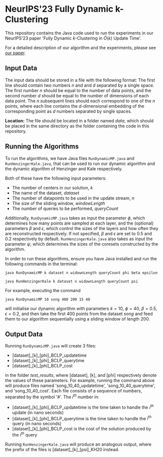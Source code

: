 # NeurIPS'23 Fully Dynamic k-Clustering

This repository contains the Java code used to run the experiments in our NeurIPS'23 paper 'Fully Dynamic $k$-Clustering in $\tilde O(k)$ Update Time'.

For a detailed description of our algorithm and the experiments, please see [our paper](https://drive.google.com/file/d/1CyV2aT0j3slsOQ4nBGYVl7R6T8QUuOL1/view "our paper").

## Input Data

The input data should be stored in a file with the following format: The first line should contain two numbers $n$ and and $d$ separated by a single space. The first number $n$ should be equal to the number of data points, and the second number $d$ should be equal to the number of dimensions of each data point. The $n$ subsequent lines should each correspond to one of the $n$ points, where each line contains the $d$-dimensional embedding of the corresponding point as $d$ numbers separated by single spaces.

**Location:** The file should be located in a folder named *data*, which should be placed in the same directory as the folder containing the code in this repository.

## Running the Algorithms

To run the algorithms, we have Java files `RunDynamicMP.java` and `RunHenzingerKale.java`, that can be used to run our dynamic algorithm and the dynamic algorithm of Henzinger and Kale respectively.

Both of these have the following input parameters:
* The number of centers in our solution, $k$
* The name of the dataset, *dataset*  
* The number of datapoints to be used in the update stream, $n$
* The size of the sliding window, *windowLength*
* The number of queries to be performed, *queryCount*

Additionally, `RunDynamicMP.java` takes as input the parameter $\phi$, which determines how many points are sampled at each layer, and the (optional) parameters $\beta$ and $\epsilon$, which control the sizes of the layers and how often they are reconstructed respectively. If not specified, $\beta$ and $\epsilon$ are set to $0.5$ and $0.2$ respectively by default. `RunHenzingerKale.java` also takes as input the parameter $\psi$, which determines the sizes of the coresets constructed by the algorithm.

In order to run these algorithms, ensure you have Java installed and run the following commands in the terminal:

```
java RunDynamicMP k dataset n widownLength queryCount phi beta epsilon
```

```
java RunHenzingerKale k dataset n widownLength queryCount psi
```

For example, executing the command

```
java RunDynamicMP 10 song 400 200 15 40
```

will initialise our dynamic algorithm with parameters $k=10$, $\phi = 40$, $\beta = 0.5$, $\epsilon = 0.2$, and then take the first $400$ points from the dataset *song* and feed them to our algorithm sequentially using a sliding window of length $200$.

## Output Data

Running `RunDynamicMP.java` will create 3 files:
* [dataset]\_[k]\_[phi]\_BCLP\_updatetime
* [dataset]\_[k]\_[phi]\_BCLP\_querytime
* [dataset]\_[k]\_[phi]\_BCLP\_cost

in the folder *test\_results*, where [dataset], [k], and [phi] respectively denote the values of these parameters. For example, running the command above will produce files named 'song_10_40_updatetime', 'song_10_40_querytime', and 'song_10_40_cost'. Each file consists of a sequence of numbers, separated by the symbol '#'. The $i^{th}$ number in:

* [dataset]\_[k]\_[phi]\_BCLP\_updatetime is the time taken to handle the $i^{th}$ update (in nano seconds)
* [dataset]\_[k]\_[phi]\_BCLP\_querytime is the time taken to handle the $i^{th}$ query (in nano seconds)
* [dataset]\_[k]\_[phi]\_BCLP\_cost is the cost of the solution produced by the $i^{th}$ query

Running `RunHenzingerKale.java` will produce an analogous output, where the prefix of the files is [dataset]\_[k]\_[psi]\_KH20 instead.
